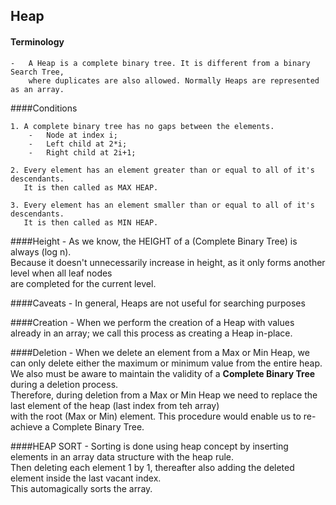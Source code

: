 Heap
--
#### Terminology
    -   A Heap is a complete binary tree. It is different from a binary Search Tree,  
        where duplicates are also allowed. Normally Heaps are represented as an array.

####Conditions

    1. A complete binary tree has no gaps between the elements.
        -   Node at index i;  
        -   Left child at 2*i;  
        -   Right child at 2i+1;  

    2. Every element has an element greater than or equal to all of it's descendants.  
       It is then called as MAX HEAP.

    3. Every element has an element smaller than or equal to all of it's descendants.  
       It is then called as MIN HEAP.

####Height
    -   As we know, the HEIGHT of a (Complete Binary Tree) is always (log n).  
        Because it doesn't unnecessarily increase in height, as it only forms another level when all leaf nodes  
        are completed for the current level.

####Caveats
    -   In general, Heaps are not useful for searching purposes

####Creation
    -   When we perform the creation of a Heap with values already in an array; we call this process as creating a Heap in-place.  

####Deletion
    -   When we delete an element from a Max or Min Heap, we can only delete either the maximum or minimum value from the entire heap.  
        We also must be aware to maintain the validity of a **Complete Binary Tree** during a deletion process.  
        Therefore, during deletion from a Max or Min Heap we need to replace the last element of the heap (last index from teh array)  
        with the root (Max or Min) element. This procedure would enable us to re-achieve a Complete Binary Tree.

####HEAP SORT
    -   Sorting is done using heap concept by inserting elements in an array data structure with the heap rule.  
        Then deleting each element 1 by 1, thereafter also adding the deleted element inside the last vacant index.  
        This automagically sorts the array. 
